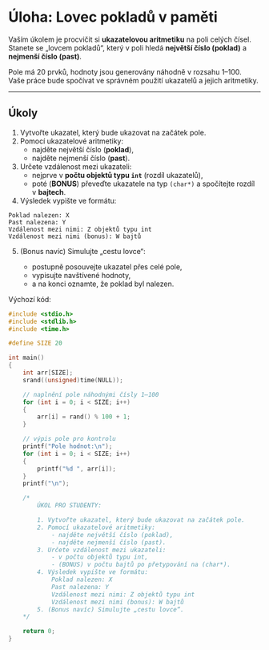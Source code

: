 # Úloha: Lovec pokladů v paměti

Vaším úkolem je procvičit si **ukazatelovou aritmetiku** na poli celých čísel.  
Stanete se „lovcem pokladů“, který v poli hledá **největší číslo (poklad)** a **nejmenší číslo (past)**.

Pole má 20 prvků, hodnoty jsou generovány náhodně v rozsahu 1–100.  
Vaše práce bude spočívat ve správném použití ukazatelů a jejich aritmetiky.

---

## Úkoly

1. Vytvořte ukazatel, který bude ukazovat na začátek pole.  
2. Pomocí ukazatelové aritmetiky:  
   - najděte největší číslo (**poklad**),  
   - najděte nejmenší číslo (**past**).  
3. Určete vzdálenost mezi ukazateli:  
   - nejprve v **počtu objektů typu `int`** (rozdíl ukazatelů),  
   - poté (**BONUS**) převeďte ukazatele na typ `(char*)` a spočítejte rozdíl v **bajtech**.  
4. Výsledek vypište ve formátu:

```text
Poklad nalezen: X
Past nalezena: Y
Vzdálenost mezi nimi: Z objektů typu int
Vzdálenost mezi nimi (bonus): W bajtů
```

5. (Bonus navíc) Simulujte „cestu lovce“:

   - postupně posouvejte ukazatel přes celé pole, 
   - vypisujte navštívené hodnoty,
   - a na konci oznamte, že poklad byl nalezen.


Výchozí kód:

```cpp
#include <stdio.h>
#include <stdlib.h>
#include <time.h>

#define SIZE 20

int main() 
{
    int arr[SIZE];
    srand((unsigned)time(NULL));

    // naplnění pole náhodnými čísly 1–100
    for (int i = 0; i < SIZE; i++) 
    {
        arr[i] = rand() % 100 + 1;
    }

    // výpis pole pro kontrolu
    printf("Pole hodnot:\n");
    for (int i = 0; i < SIZE; i++) 
    {
        printf("%d ", arr[i]);
    }
    printf("\n");

    /*
        ÚKOL PRO STUDENTY:

        1. Vytvořte ukazatel, který bude ukazovat na začátek pole.
        2. Pomocí ukazatelové aritmetiky:
            - najděte největší číslo (poklad),
            - najděte nejmenší číslo (past).
        3. Určete vzdálenost mezi ukazateli:
            - v počtu objektů typu int,
            - (BONUS) v počtu bajtů po přetypování na (char*).
        4. Výsledek vypište ve formátu:
            Poklad nalezen: X
            Past nalezena: Y
            Vzdálenost mezi nimi: Z objektů typu int
            Vzdálenost mezi nimi (bonus): W bajtů
        5. (Bonus navíc) Simulujte „cestu lovce“.
    */

    return 0;
}
```
